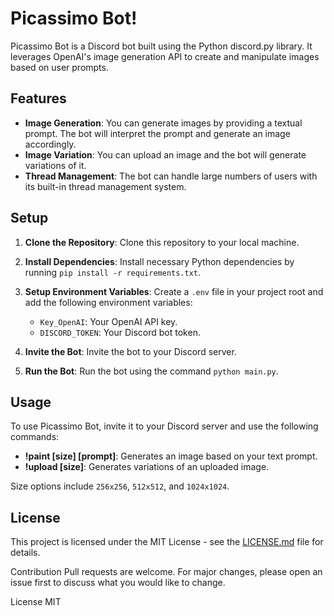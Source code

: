 # Picassimo Bot!

Picassimo Bot is a Discord bot built using the Python discord.py library. It leverages OpenAI's image generation API to create and manipulate images based on user prompts. 

## Features

* **Image Generation**: You can generate images by providing a textual prompt. The bot will interpret the prompt and generate an image accordingly.
* **Image Variation**: You can upload an image and the bot will generate variations of it.
* **Thread Management**: The bot can handle large numbers of users with its built-in thread management system.

## Setup

1. **Clone the Repository**: Clone this repository to your local machine.
2. **Install Dependencies**: Install necessary Python dependencies by running `pip install -r requirements.txt`.
3. **Setup Environment Variables**: Create a `.env` file in your project root and add the following environment variables:

   - `Key_OpenAI`: Your OpenAI API key.
   - `DISCORD_TOKEN`: Your Discord bot token.

4. **Invite the Bot**: Invite the bot to your Discord server.
5. **Run the Bot**: Run the bot using the command `python main.py`.

## Usage

To use Picassimo Bot, invite it to your Discord server and use the following commands:

* **!paint [size] [prompt]**: Generates an image based on your text prompt.
* **!upload [size]**: Generates variations of an uploaded image.

Size options include `256x256`, `512x512`, and `1024x1024`.

## License

This project is licensed under the MIT License - see the [LICENSE.md](LICENSE.md) file for details.

Contribution
Pull requests are welcome. For major changes, please open an issue first to discuss what you would like to change.

License
MIT
